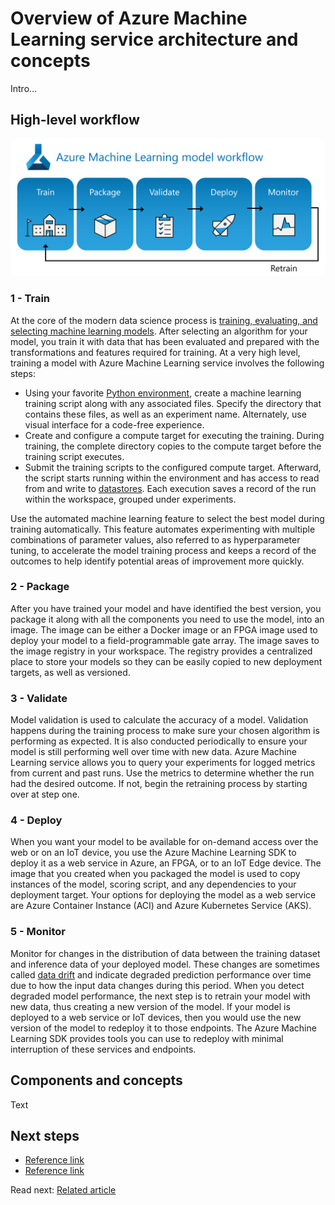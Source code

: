 # Overview of Azure Machine Learning service architecture and concepts

Intro...

## High-level workflow

![The stages shown are Train, Package, Validate, Deploy, and Monitor. An arrow labeled Retrain goes back to Train from Monitor.](media/aml-model-workflow.png 'Azure Machine Learning model workflow')

### 1 - Train

At the core of the modern data science process is [training, evaluating, and selecting machine learning models](../modeling/feature-engineering-training-evaluation-selection/README.md). After selecting an algorithm for your model, you train it with data that has been evaluated and prepared with the transformations and features required for training. At a very high level, training a model with Azure Machine Learning service involves the following steps:

- Using your favorite [Python environment](./environment-setup.md), create a machine learning training script along with any associated files. Specify the directory that contains these files, as well as an experiment name. Alternately, use visual interface for a code-free experience.
- Create and configure a compute target for executing the training. During training, the complete directory copies to the compute target before the training script executes.
- Submit the training scripts to the configured compute target. Afterward, the script starts running within the environment and has access to read from and write to [datastores](../data-acquisition-understanding/accessing-data.md#working-with-datastores). Each execution saves a record of the run within the workspace, grouped under experiments.

Use the automated machine learning feature to select the best model during training automatically. This feature automates experimenting with multiple combinations of parameter values, also referred to as hyperparameter tuning, to accelerate the model training process and keeps a record of the outcomes to help identify potential areas of improvement more quickly.

### 2 - Package

After you have trained your model and have identified the best version, you package it along with all the components you need to use the model, into an image. The image can be either a Docker image or an FPGA image used to deploy your model to a field-programmable gate array. The image saves to the image registry in your workspace. The registry provides a centralized place to store your models so they can be easily copied to new deployment targets, as well as versioned.

### 3 - Validate

Model validation is used to calculate the accuracy of a model. Validation happens during the training process to make sure your chosen algorithm is performing as expected. It is also conducted periodically to ensure your model is still performing well over time with new data. Azure Machine Learning service allows you to query your experiments for logged metrics from current and past runs. Use the metrics to determine whether the run had the desired outcome. If not, begin the retraining process by starting over at step one.

### 4 - Deploy

When you want your model to be available for on-demand access over the web or on an IoT device, you use the Azure Machine Learning SDK to deploy it as a web service in Azure, an FPGA, or to an IoT Edge device. The image that you created when you packaged the model is used to copy instances of the model, scoring script, and any dependencies to your deployment target. Your options for deploying the model as a web service are Azure Container Instance (ACI) and Azure Kubernetes Service (AKS).

### 5 - Monitor

Monitor for changes in the distribution of data between the training dataset and inference data of your deployed model. These changes are sometimes called [data drift](https://docs.microsoft.com/en-us/azure/machine-learning/service/concept-data-drift) and indicate degraded prediction performance over time due to how the input data changes during this period. When you detect degraded model performance, the next step is to retrain your model with new data, thus creating a new version of the model. If your model is deployed to a web service or IoT devices, then you would use the new version of the model to redeploy it to those endpoints. The Azure Machine Learning SDK provides tools you can use to redeploy with minimal interruption of these services and endpoints.

## Components and concepts

Text

## Next steps

- [Reference link]()
- [Reference link]()

Read next: [Related article]()
